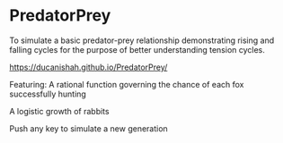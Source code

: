 # PredatorPrey
To simulate a basic predator-prey relationship demonstrating rising and falling cycles for the purpose of better understanding tension cycles.

https://ducanishah.github.io/PredatorPrey/


Featuring:
A rational function governing the chance of each fox successfully hunting

A logistic growth of rabbits 

Push any key to simulate a new generation
